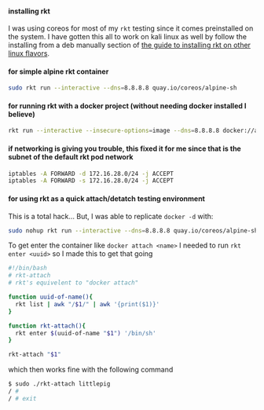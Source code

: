 #### installing rkt

I was using coreos for most of my `rkt` testing since it comes preinstalled on the system. I have gotten this all to work on kali linux as well by follow the installing from a deb manually section of [the guide to installing rkt on other linux flavors](https://coreos.com/rkt/docs/latest/distributions.html).

#### for simple alpine rkt container

```bash
sudo rkt run --interactive --dns=8.8.8.8 quay.io/coreos/alpine-sh
``` 

#### for running rkt with a docker project (without needing docker installed I believe) 

```bash
rkt run --interactive --insecure-options=image --dns=8.8.8.8 docker://alpine
```

#### if networking is giving you trouble, this fixed it for me since that is the subnet of the default rkt pod network

```bash
iptables -A FORWARD -d 172.16.28.0/24 -j ACCEPT
iptables -A FORWARD -s 172.16.28.0/24 -j ACCEPT
```

#### for using rkt as a quick attach/detatch testing environment

This is a total hack... But, I was able to replicate `docker -d` with:

```bash
sudo nohup rkt run --interactive --dns=8.8.8.8 quay.io/coreos/alpine-sh --name=littlepig &
```

To get enter the container like `docker attach <name>` I needed to run `rkt enter <uuid>` so I made this to get that going
```bash
#!/bin/bash
# rkt-attach
# rkt's equivelent to "docker attach"

function uuid-of-name(){
  rkt list | awk "/$1/" | awk '{print($1)}'
}

function rkt-attach(){
  rkt enter $(uuid-of-name "$1") '/bin/sh'
}

rkt-attach "$1"
```

which then works fine with the following command

```bash
$ sudo ./rkt-attach littlepig
/ # 
/ # exit
```
